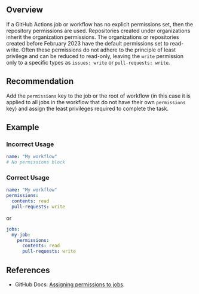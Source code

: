 ## Overview

If a GitHub Actions job or workflow has no explicit permissions set, then the repository permissions are used. Repositories created under organizations inherit the organization permissions. The organizations or repositories created before February 2023 have the default permissions set to read-write. Often these permissions do not adhere to the principle of least privilege and can be reduced to read-only, leaving the `write` permission only to a specific types as `issues: write` or `pull-requests: write`.

## Recommendation

Add the `permissions` key to the job or the root of workflow (in this case it is applied to all jobs in the workflow that do not have their own `permissions` key) and assign the least privileges required to complete the task.

## Example

### Incorrect Usage

```yaml
name: "My workflow"
# No permissions block
```

### Correct Usage

```yaml
name: "My workflow"
permissions:
  contents: read
  pull-requests: write
```

or

```yaml
jobs:
  my-job:
    permissions:
      contents: read
      pull-requests: write
```

## References

- GitHub Docs: [Assigning permissions to jobs](https://docs.github.com/en/actions/writing-workflows/choosing-what-your-workflow-does/assigning-permissions-to-jobs).

